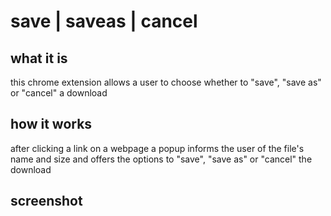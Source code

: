 # save | saveas | cancel

## what it is

this chrome extension allows a user to choose whether to "save", "save as" or "cancel" a download

## how it works

after clicking a link on a webpage a popup informs the user of the file's name and size and offers the options to "save", "save as" or "cancel" the download

## screenshot
